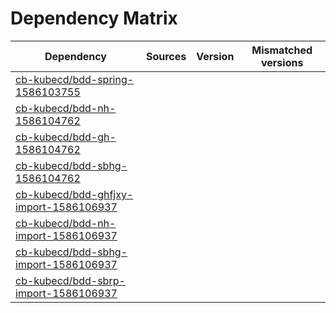# Dependency Matrix

Dependency | Sources | Version | Mismatched versions
---------- | ------- | ------- | -------------------
[cb-kubecd/bdd-spring-1586103755](https://github.com/cb-kubecd/bdd-spring-1586103755.git) |  | []() | 
[cb-kubecd/bdd-nh-1586104762](https://github.com/cb-kubecd/bdd-nh-1586104762.git) |  | []() | 
[cb-kubecd/bdd-gh-1586104762](https://github.com/cb-kubecd/bdd-gh-1586104762.git) |  | []() | 
[cb-kubecd/bdd-sbhg-1586104762](https://github.com/cb-kubecd/bdd-sbhg-1586104762.git) |  | []() | 
[cb-kubecd/bdd-ghfjxy-import-1586106937](https://github.com/cb-kubecd/bdd-ghfjxy-import-1586106937.git) |  | []() | 
[cb-kubecd/bdd-nh-import-1586106937](https://github.com/cb-kubecd/bdd-nh-import-1586106937.git) |  | []() | 
[cb-kubecd/bdd-sbhg-import-1586106937](https://github.com/cb-kubecd/bdd-sbhg-import-1586106937.git) |  | []() | 
[cb-kubecd/bdd-sbrp-import-1586106937](https://github.com/cb-kubecd/bdd-sbrp-import-1586106937.git) |  | []() | 
